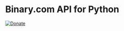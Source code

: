 # Binary.com API for Python

[![Donate](https://img.shields.io/badge/Donate-PayPal-green.svg)](https://paypal.me/mdn522)


